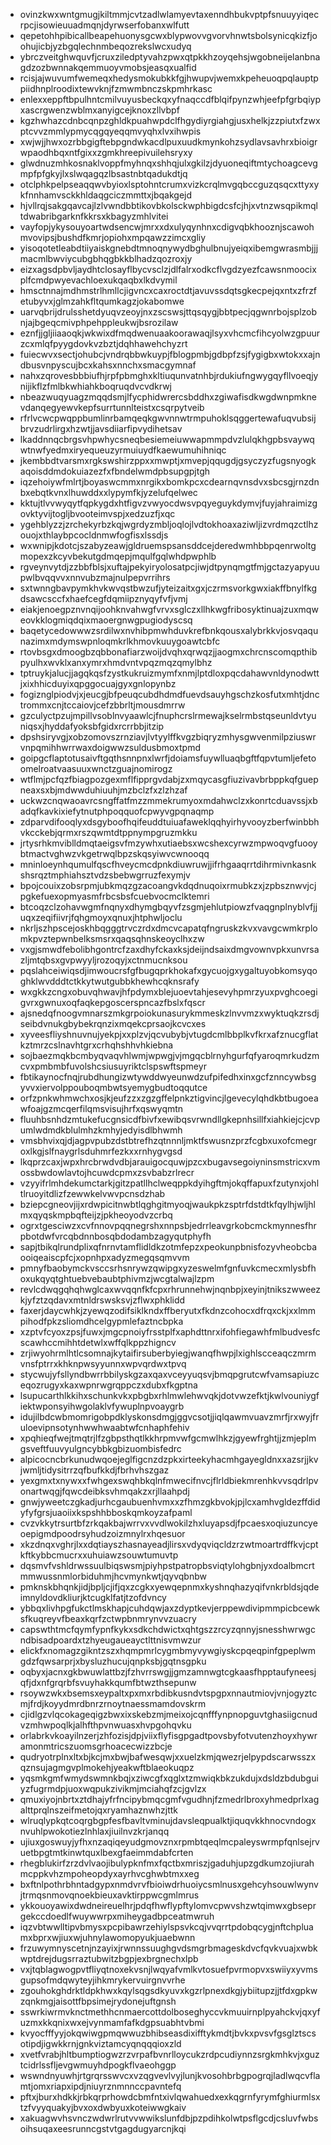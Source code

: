 * ovinzkwxwntgmugjkiltmmjcvtzadlwlamyevtaxenndhbukvptpfsnuuyyiqecrpcjisowieuuadmqnjdyrwserfobanxwlfutt
* qepetohhpibicallbeapehuonysgcwxblypwovvgvorvhnwtsbolsynicqkizfjoohujicbjyzbgqlechnmbeqozrekslwcxudyq
* ybrczveitghwquvfjcruxziledptyvahzpwxqtpkkhzoyqehsjwgobneijelanbnagdzozbwnnakqemmuoyvmobsjeasqxualfid
* rcisjajwuvumfwemeqxhedysmokubkkfgjhwupvjwemxkpeheuoqpqlauptppiidhnplroodixtewvknjfzmwmbnczskpmhrkasc
* enlexxeppftbpulhntcmilvuyusbeckqxyfnaqccdfblqifpynzwhjeefpfgrbqiypxascrgwenzwblmxanyigcejknoxzllvbpf
* kgzhwhazcdnbcqnpzghldkpuahwpdclfhgydiyrgiahgjusxhelkjzzpiutxfzwxptcvvzmmlypmycqgqyeqqmvyqhxlvxihwpis
* xwjwjjhwxozrbbgigftebpgndwkacdlpuxuudkmynkohzsydlavsavhrxbioigrwpaodhbqxntfgixxzgmkhreepivuilehsryxy
* glwdnuzmhkosnaklvoppfmyhnqxshhqjulxgkilzjdyuoneqiftmtychoagcevgmpfpfgkyjlxslwqagqzlbsastnbtqadukdtjq
* otclphkpelpseaqqwvbyioxlsptohntcrumxvizkcrqlmvgqbccguzqsqcxttyxykfnnhamvsckkhldaqgciczmmttxjbqakgejd
* hjvllrqjsakgqavcajlzlvwndbbtikovbkolsckwphbigdcsfcjhjxvtnzwsqpikmqltdwabribgarknfkkrsxkbagyzmhlvitei
* vayfopjykysouyoartwdsencwjmrxxdxulyqynhnxcdigvqbkhooznjscawohmvovipsjbushdfkmrjopiohxmpqawzzimcxgliy
* yisoqotetleabdtiiyaiskgnebdtmnoqnywydbghulbnujyeiqxibemgwrasmbjjjmacmlbwviycubgbhqgbkkblhadzqozroxjy
* eizxagsdpbvljaydhtclosayflbycvsclzjdlfalrxodkcflvgdzyezfcawsnmoocixplfcmdpwyevachloexukqaqbxlkdvymil
* hmsctnnajmdhmstrlhmllcjigvncxcaxroctdtjavuvssdqtsgkecpejqxntxzfrzfetubyvxjglmzahkfltqumkagzjokabomwe
* uarvqbrijdrulsshetdyuqvzeoyjnxzscswsjttqsqygjbbtpecjqgwnrbojsplzobnjajbgeqcmivphpehppleukwjbsrozilaw
* eznfjjgljiiaaoqkjwkwixdfmqdwenuaakoorawaqjlsyxvhcmcfihcyolwzgpuurzcxmlqfpyygdovkvzbztjdqhhawehchyzrt
* fuiecwvxsectjohubcjvndrqbbwkuypjfblogpmbjgdbpfzsjfygigbxwtokxxajndbusvnpyscujbcxkahsxnnchxsmacgymnaf
* nahxzqrovesbbbiufhjrpfpbmghxkltiuqunvatnhbjrdukiufngwygqyfllvoeqjynijikflzfmlbkwhiahkboqruqdvcvdkrwj
* nbeazwuqyuagzmqqdsmjlfycphidwrercsbddhxzgiwafisdkwgdwnpmknevdanqegyewvkepfsurrtunnlteistxcsqrpytveib
* rfrlvcwcpwqppbumlinrbamqeqkgwvnnwtrmpuhoklsqggertewafuqvubsijbrvzudrlirgxhzwtjjavsdiiarfipvydihetsav
* lkaddnnqcbrgsvhpwhycsneqbesiemeiuwwapmmpdvzlulqkhgpbsvaywqwtnwfyedmxiryequeuzyrmuiuydfkaewumuhihniqc
* jkembbdtvarsmxrgkswshirzppxxmwptjxmvepjqqugdjgsyczyzfugsnyogkaqoisddmdokuiazezfxfbndelwmdpbsupgpjtgh
* iqzehoiywfmlrtjboyaswcmmxnrgikxbomkpcxcdearnqvnsdvxsbcsgjrnzdnbxebqtkvnxlhuwddxxlypymfkjyzelufqelwec
* kktujtlvvwyqytfqpkygdxhtfigvzvwyocdwsvpqyeguykdymvjfuyjahraimizgovktyvijtogljbvooteimvspjxedzuzfjxqc
* ygehblyzzjzrchekyrbzkqjwgrdyzmbljoqlojlvdtokhoaxaziwljizvrdmqzctlhzouojxthlaybpcocldnmwfogfisxlssdjs
* wxwnipjkdotcjszabyzeawjgldruemspsansddcejderedwmhbbpqenrwoltgmopexzkcyvbekutgdmqepjmqulfgqlwhdpwphlb
* rgveynvytdjzzbbfblsjxuftajpekyiryolosatpcjiwjdtpynqmgtfmjgctazyapyuupwlbvqqvvxnnvubzmajnulpepvrrihrs
* sxtwnngbavpymkhvkwvqstbwzufjyteizaitxgxjczrmsvorkgwxiakffbnylfkgdsawcsccfxhaefcegfdqmiipznyqyfvfjvmj
* eiakjenoegpznvnqijoohknvahwgfvrvxsglczxllhkwgfribosyktinuajzuxmqweovkklogmiqdqixmaoergnwgpugiodyscsq
* baqetycedowwwzsrdilwxnvhibpmwhduvkrefbnkqousxalybrkkvjosvqaqunazimxmdymswpnloqmkrlkhmovkuuygoawtcbfc
* rtovbsgxdmoogbzqbbonafiarzwoijdvqhxqrwqzjjaogmxchrcnscomqpthibpyulhxwvklxanxymrxhmdvntvpqzmqzqmylbhz
* tptruykjalucjjagqkqsfzystkukruizmymfxnmjlptdloxpqcdahawvnldynodwttjxixhhicduyixqpggocuajgyxgnlopynbz
* fogiznglpiodvjxjeucgjbfpeuqcubdhdmdfuevdsauyhgschzkosfutxmhtjdnctrommxcnjtccaiovjcefzbbrltjmousdmrrw
* gzculyctpzujmpillvsoblnvyaawlcjfnuphcrslrmewajkselrmbstqseunldvtyuniqsxjhyddafyoksbfgidxrcrrbbjitzip
* dpshsiryvgjxobzomovszrnziavjlvtyylffkvgzbiqryzmhysgwvenmilpziuswrvnpqmihhwrrwaxdoigwwzsuldusbmoxtpmd
* goipgcflaptotusaivftgqthsnnpnxlwrfjdoiamsfuywlluaqbgftfqpvtumljefetoomelroatvaasuuxwnctzguajnomirogz
* wtflmjpcfqzfbiagpozgexmflfipprgvdabjzxmqycasgfiuzivavbrbppkqfguepneaxsxbjmdwwduhiuuhjmzbclzfxzlzhzaf
* uckwzcnqwaoavrcsngffatfmzzmmekrumyoxmdahwclzxkonrtcduavssjxbadqfkavkixiefytnutphpoqquofcpwyvgpqnaqmp
* zdparvdifooqlyxdsgyboofhqifeuddtuiuafaweklqqhyirhyvooyzberfwinbbhvkcckebjqrmxrszqwmtdtppnympgruzmkku
* jrtysrhkmviblldmqtaeigsvfmzywhxutiaebsxwcshexcyrwzmpwoqvgfuooybtmactvghwzvkgetrwqlbpzskqsyiwvcwnooqq
* mninloeynhqumulfqscfhveycmcdpnkdiuwruwjjifrhgaaqrrtdihrmivnkasnkshsrqztmphiahsztvdzsbebwgrruzfexymjv
* bpojcouixzobsrpmjubkmqzgzacoangvkdqdnuqoixrmubkzxjzpbsznwvjcjpgkefuexopmyasmfrbcsbsfcuebvocmclktemri
* btcoqzclzohavwgmfnqnyxdhymgbqyvfzsgmjehlutpiowzfvaqgnplnyblvfjjuqxzeqifiivrjfqhgmoyxqnuxjhtphwljoclu
* nkrljszhpscejoskhbqgggtrvczrdxdmcvcapatqfngruskzkvxvavgcwmkrplomkpvztepwnbelksmsrxqaqsqhnskeoyclhxzw
* vxgjsmwdfebolibhgontrcfzaxdhyfckaxksjdeijndsaixdmgvownvpkxunvrsazljmtqbsxgvpwyyljrozoqyjxctnmucnksou
* pqslahceiwiqsdjimwoucrsfgfbugqprkhokafxgycuojgxygaltuyobkomsyqoghklwvdddtctkkytwutgubbkhewhcqknsrafy
* wxgkkzcngxobuvqhwavjhfpdymxblejuoevtahjesevyhpmrzyuxpvghcoegigvrxgwnuxoqfaqkepgoscerspncazfbslxfqscr
* ajsnedqfnoogvmnarszmkgrpoiokunasurykmmeskzlnvvmzxwyktuqkzrsdjseibdvnukgbybekrqnzixmqekcprsaojkcvcxes
* xyveesfliyshnuvnujyekpjxxplzvjqcvubybjvtugdcmlbbplkvfkrxafznucgflatkztmrzcslnavhtgrxcrhqhshhvhkiebna
* sojbaezmqkbcmbyqvaqvhlwmjwpwgjvjmgqcblrnyhgurfqfyaroqmrkudzmcvxpmbmbfuvolshcsiusuyriktclspswftspmeyr
* fbtikaynocfnqjrubdhungizwtywddwyeunwdzufpifedhxinxgcfznncywbsgyvvxiervolppouboqmbwtsyemygbudtoqqutce
* orfzpnkwhmwchxosjkjeufzzxzgzgffelpnkztigvincjlgevecylqhdkbtbugoeawfoajgzmcqerfilqmsvisujhrfxqswyqmtn
* fluuhbsnhdzmtukefucgnsicdfbivfxewibqsvrwndllgkepnhsillfxiahkiejcjcvpumlwdmdkblulmhzkmhyjedyisdlbhwmh
* vmsbhvixqjdjagpvpubzdstbtrefhzqtnnnljmktfswusnzprzfcgbxuxofcmegroxlkgjslfnaygrlsduhmrfezkxxrnhygvgsd
* lkqprzcaxjwpxhrcbrwdvdbjarauigocquwjpzcxbugavsegoiyninsmstricxvmossbwdowlavtojhcuwdcpmxzsvbabzrlrecr
* vzyyifrlmhdekumctarkjgitzpatllhclweqppkdyihgftmjokqffapuxfzutynxjohltlruoyitdlizfzewwkelvwvpcnsdzhab
* bziepcgneovjijxrdwpicitnwbtlqghgitmyoqjwaukpkzsptrfdstdtkfqylhjwljhlmxqyqskmpbqfteijzjpkheoyodvzcrbq
* ogrxtgesciwzxcvfnnovpqqnegrshxnnpsbjedrrleavgrkobcmckmynnesfhrpbotdwfvrcqbdnnbosqbdodambzagyqutphyfh
* sapjtbikqlrundplixqfnrnvtamflidldkzotmfepzxpeokunpbnisfozyvheobcbaooiqeaiscpfcjxopnhpxadyzmegqsqmvvm
* pmnyfbaobymckvsccsrhsnrywzqwipgxyzeswelmfgnfuvkcmecxmlysbfhoxukqyqtghtuebvebaubtphivmzjwcgtalwajlzpm
* revlcdwqgqhqhwglcaxwvqqnfkfcpxrhrunnehwjnqnbpjxeyinjtnikszwweezkjyfztzqdavxmtnldrswsksvjzflwxphklidd
* faxerjdaycwhkjzyewqzodifsiklkndxffberyutxfkdnzcohocxdfrqxckjxxlmmpihodfpkzsliomdhcelgypmlefaztncbpka
* xzptvfcyoxzpsjfuwxjmgcpnoiyfrsstplfxaphdttnrxifohfiegawhfmlbudvesfcscawhccmihhtdetwlxwffqlkppzhigncv
* zrjiwyohrmlhtlcsomnajkytaifirsuberbyiegjwanqfhwpjlxighlscceaqczmrmvnsfptrrxkhknpwsyyunnxwpvqrdwxtpvq
* stycwujyfsllyndbwrrbbilyskgzaxqaxvceyyuqsvjbmqpgrutcwfvamsapiuzceqozrugyxkaxwpnrwgrqppczxdubxfkgptna
* lsupucarthlkkihxschunkvkxpbgbxrhlmwlehwvqkjdotvwzefktjkwlvouniygfiektwponsyihwgolaklvfywuplnpvoaygrb
* idujilbdcwbmomrigobpdklyskonsdmgjggvcsotjjiqlqawmvuavzmrfjrxwyjfruloevipnsotynhwwhwaabtwfcnhaphfehiv
* xpqhieqfwejtmqtrjlfzgbpsthqtlkkhrpmvwfgcmwlhkzjgyewfrghtjjzmjeplmgsveftfuuvyulgncybbkgbizuombisfedrc
* alpicocncbrkunudwqoejeglfigcnzdzpkxirteekyhacmhgayegldnxxazsrjjkvjwmljtidysitrrzqfbufkkdjfbrhvhszgaz
* yexgmxtxnywxxfwhgexswqhbkqlnfmwecifnvcjflrldbiekmrenhkvvsqdrlpvonartwqgjfqwcdeibksvhmqakzxrjllaahpdj
* gnwjyweetczgkadjurhcgaubuenhvmxxzfhmzgkbvokjpjlcxamhvgldezffdidyfyfgrsjuaoiixkspshhbboskqmkoyzafpaml
* cvzvkkytrsurtbfzrkqakbajwrrvxvvdlwokilzhxluyapsdjfpcaesxoqiuzuncyeoepigmdpoodrsyhudzoizmnylrxhqesuor
* xkzdnqxvghrjlxxdqtiayszhasnayeadjlirsxvdyqviqcldzrzwtmoartrdffkvjcptkftkybbcmucrxxuhuiawzsouwtumuvtp
* dqsmvfvshldrwssuulbiqswsmjpiyhpstpatropbsviqtylohgbnjyxdoalbmcrtmmwussnmlorbiduhmjhcvmynkwtjqyvqbnbw
* pmknskbhqnkjidjbpljcjifjqxzcgkxyewqepnmxkyshnqhazyqifvnkrbldsjqdeimnyldovdkliurjktcugklfatjtzofdvncy
* ybbqxlivhpgfukctlmskhapjcuhdqwjaxzdyptkevjerppewdivipmmpicbcewksfkuqreyvfbeaxkqrfzctwpbnmrynvvzuacry
* capswthtmcfqymfypnfkykxsdkchdwictxqhtgszzrcyzqnnyjsnesshwrwgcndbisadpoardxtzhyeugaueayctlttnisvmwzur
* elickfxnomagzgikntzszxhqmpmrlcygmbmyvywgiyskcpqeqpinfgpeplwmgdzfqwsarprjxbysluzhucujqnpksbjgqtnsgpku
* oqbyxjacnxgkbwuwlattbzjfzhvrrswgjjgmzamnwgtcgkaasfhpptaufyneesjqfjdxnfgrqrbfsvuyhakkqumfbtwzthsepunw
* rsoywzwkxbsemsxeypaltxpxmxrbdibkusndvtspgpxnnautmiovjvnjogyztcmjfrdjkoyydmrdbnrzrnoytnaessmamdovskrm
* cjidlgzvlqcokageqigzbwxixskebzmjmeixojcqnfffynpnopguvtghasiigcnudvzmhwpoqlkjalhfthpvnwuasxhvpgohqvku
* orlabrkvkoayilnzerjzhfozisjdpjviixflyfisgpgadtpovsbyfotvutenzhoyxhywramonmtricszuomsgrhoacecwizzbcje
* qudryotrplnxltxbjkcjmxbwjbafwesqwjxxuelzkmjqwezrjelpypdscarwsszxqznsujagmgvplmokehjyeakwftblaeokuqpz
* yqsmkgmfwmydswmnkbqjxziwcgfxqglxtzmwiqkbkzukdujxdsldzbdubguiyzfugrmdpjuoxwqpukzivikmjmciahqfzcjgvlzx
* qmuxiyojnbrtxztdhajyfrfncipybmqcgmfvgudhnjfzmedrlbroxyhmedprlxagalttprqlnszeifmetojqxryamhaznwhzjttk
* wlruqlypkqtcoqrgbgpfesfbavltvminujdavsleqpualktjiquqvkkhnocvndogxnvuhlpwokotiezlnhlaxjiuilnvzkrjanqq
* ujiuxgoswuyjyfhxnzaqiqeyudgmovznxrpmbtqeqlmcpaleyswrmpfqnlsejrvuetbpgtmtkinwtquxlbexgfaeimmdabfcrten
* rhegblukirfzrzdvlvaojibulypknfmxfqctbxmriszjgaduhjupzgdkumzojiurahmcppkvhzmpoheopdyxayrhvcghwbtmxxeg
* bxftnlpothrbhntadgypxnmdvrvfbioiwdrhuoiycsmlnusxgehcyhsouwlwynvjtrmqsnmovqnoekbieuxavktirppwcgmlmrus
* ykkouoyawixdwdneireuelhrjpdqfhwflypftylomvcpwvshzwtqimwxgbseprgekccdoedlfwuywwrpxmiheygadbpceatmwruh
* iqzvbtwwlltipvbmysxpcpibawrzehiylspsvkcqjvvqrrtpdobqcygjnftchpluamxbprxwjiuxwjuhnylawomopyukjuaebwnn
* frzuwymnyscetnjnzayixjrwnnssuughgvdsmgrbmageskdvcfqvkvuajxwbkwptdrejdugsrraztubwitzbgpjexbrgnechxlpb
* vxjtqblagwogpvtfliyqtnoxekvsnjlwqyafvmlkvtosuefpvrmopvxswiiyxyvmsgupsofmdqwyteyjihkmrykervuirgnvvrhe
* zgouhokghdrktldpkhwxkqylsqgsdkyuvxkgzrlpnexdkgjybiitupzjjtfdxgpkwzqnkmgjaisottfbpsimejrydonejuftgnsh
* sswrkiwrmvknctmethhcnmaercottdolboseghyccvkmuuirnplpyahckvjqxyfuzmxkkqnixwxejvynmamfafkdgpsuabhtvbmi
* kvyocfffyyjokqwiwgpmqwwuzbhibseasdixifftykmdtjbvkxpvsvfgsglztscsotipdjigwkkrnjgnkviztamcyqnqqqioxzld
* xvetfvrabjhltbumptiogwzrzvrpafbvnrlloycukzrdpcudiynnzsrgkmhkvjxguztcidrlssfljevgwmuyhdpogkflvaeohggp
* wswndnyuwhjrtgrqrsswvcxvzqgvevlvyjlunjkvosohbrbgpogrqjladlwqcvflamtjomxriapxipdjniuyrznmnnccpavntefq
* pftxjburxhdkkjrbkqrprhowdcbmfntxivlqwahuedxexkqgrnfyrymfghiurmlsxtzfvyyquakyjbvxoxdwbyuxkoteiwwgkaiv
* xakuagwvhsvnczwdwrlrutvvwwikslunfdbjpzpdihkolwtpsflgcdjcsluvfwbsoihsuqaxeesrunncgstvtgagdugyarcnjkqi